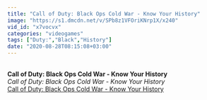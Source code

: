 ```yaml
---
title: "Call of Duty: Black Ops Cold War - Know Your History"
image: "https://s1.dmcdn.net/v/SPb8z1VFOriKNrp1X/x240"
vid_id: "x7vocvx"
categories: "videogames"
tags: ["Duty:","Black","History"]
date: "2020-08-28T08:15:08+03:00"
---
```

<br><b>Call of Duty: Black Ops Cold War - Know Your History</b><br> <i>Call of Duty: Black Ops Cold War - Know Your History</i><br> <u>Call of Duty: Black Ops Cold War - Know Your History</u>

